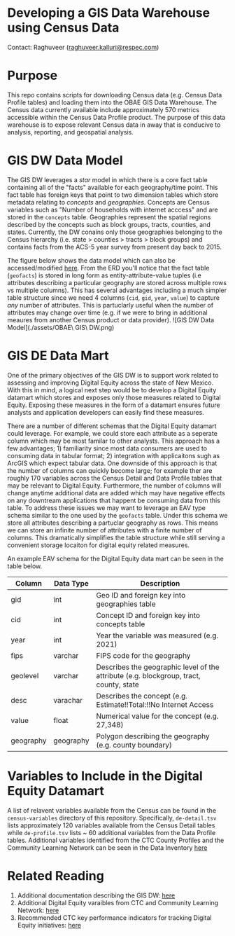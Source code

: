 # Developing a GIS Data Warehouse using Census Data
Contact: Raghuveer (raghuveer.kalluri@respec.com)

# Purpose
This repo contains scripts for downloading Census data (e.g. Census Data Profile tables) and loading them into the OBAE GIS Data Warehouse. The Census data currently available include approximately 570 metrics accessible within the Census Data Profile product. The purpose of this data warehouse is to expose relevant Census data in away that is conducive to analysis, reporting, and geospatial analysis.

# GIS DW Data Model
The GIS DW leverages a _star_ model in which there is a core fact table containing all of the "facts" available for each geography/time point. This fact table has foreign keys that point to two dimension tables which store metadata relating to _concepts_ and _geographies_. Concepts are Census variables such as "Number of households with internet acccess" and are stored in the `concepts` table. Geographies represent the spatial regions described by the concepts such as block groups, tracts, counties, and states. Currently, the DW conains only those geographies belonging to the Census hierarchy (i.e. state > counties > tracts > block groups) and contains facts from the ACS-5 year survey from present day back to 2015.

The figure below shows the data model which can also be accessed/modified [here](https://dbdiagram.io/d/OBAE-GIS-DW-65241608ffbf5169f054ae66). From the ERD you'll notice that the fact table (`geofacts`) is stored in long form as entity-attribute-value tuples (i.e attributes describing a particular geography are stored across multiple rows vs multiple columns). This has several advantages including a much simpler table structure since we need 4 columns (`cid`, `gid`, `year`, `value`) to capture _any_ number of attributes. This is partuclarly useful when the number of attributes may change over time (e.g. if we were to bring in additional meaures from another Census product or data provider).
![GIS DW Data Model](./assets/OBAE\ GIS\ DW.png)

# GIS DE Data Mart
One of the primary objectives of the GIS DW is to support work related to assessing and improving Digital Equity across the state of New Mexico. With this in mind, a logical next step would be to develop a Digital Equity datamart which stores and exposes only those measures related to Digital Equity. Exposing these measures in the form of a datamart ensures future analysts and application developers can easily find these measures.

There are a number of different schemas that the Digital Equity datamart could leverage. For example, we could store each attribute as a seperate column which may be most familar to other analysts. This approach has a few advantages; 1) familiarity since most data consumers are used to consuming data in tabular format; 2) integration with applicaitons sugh as ArcGIS which expect tabular data. One downside of this approach is that the number of columns can quickly become large; for example ther are roughly 170 variables across the Census Detail and Data Profile tables that may be relevant to Digital Equity. Furthermore, the number of columns will change anytime additional data are added which may have negative effects on any downtream applications that happent be consuming data from this table. To address these issues we may want to leverage an EAV type schema similar to the one used by the `geofacts` table. Under this schema we store all attributes describing a partuclar geography as rows. This means we can store an infinite number of attributes with a finite number of columns. This dramatically simplifies the table structure while still serving a convenient storage locaiton for digital equity related measures.

An example EAV schema for the Digital Equity data mart can be seen in the table below.

| Column        | Data Type | Description                                                                            |
| ---           | ---       | ---                                                                                    |
| gid           | int       | Geo ID and foreign key into geographies table                                          |
| cid           | int       | Concept ID and foreign key into concepts table                                         |
| year          | int       | Year the variable was measured (e.g. 2021)                                             |
| fips          | varchar   | FIPS code for the geography                                                            |
| geolevel      | varchar   | Describes the geographic level of the attribute (e.g. blockgroup, tract, county, state |
| desc          | varachar  | Describes the concept (e.g. Estimate!!Total:!!No Internet Access                       |
| value         | float     | Numerical value for the concept (e.g. 27,348)                                          |
| geography     | geography | Polygon describing the geography (e.g. county boundary)                                |

# Variables to Include in the Digital Equity Datamart

A list of relavent variables available from the Census can be found in the `census-variables` directory of this repository. Specifically, `de-detail.tsv` lists approximately 120 variables available from the Census Detail tables while `de-profile.tsv` lists ~ 60 additional variables from the Data Profile tables. Additional variables identified from the CTC County Profiles and the Community Learning Network can be seen in the Data Inventory [here](https://nmgov.sharepoint.com/sites/DoIT-NMOBAEGIS/_layouts/15/Doc.aspx?sourcedoc={dd2ed41d-4215-421b-9b96-fd3163077ae2}&action=edit&wd=target%28Apps%20-%20Design.one%7C48c8e629-b4a1-4a56-9fe7-2970735903ce%2F%2A%2A~~APP%20County%20Profiles~~%7C2299a225-55a7-4c67-b32f-01f24dba5646%2F%29&wdorigin=NavigationUrl)

# Related Reading
1. Additional documentation describing the GIS DW: [here](https://nmgov.sharepoint.com/sites/DoIT-NMOBAEGIS/_layouts/15/Doc.aspx?sourcedoc={dd2ed41d-4215-421b-9b96-fd3163077ae2}&action=edit&wd=target%28Data-Analysis.one%7Ce8f2a4f9-00e4-4f8a-977d-12e1f2f9e90a%2FData%20Model%20Concept%20%20Outline%7Cd1c84b93-90c6-4356-933d-1e74b317a209%2F%29&wdorigin=NavigationUrl) 
2. Additional Digital Equity varaibles from CTC and Community Learning Network: [here](https://nmgov.sharepoint.com/sites/DoIT-NMOBAEGIS/_layouts/15/Doc.aspx?sourcedoc={dd2ed41d-4215-421b-9b96-fd3163077ae2}&action=edit&wd=target%28Apps%20-%20Design.one%7C48c8e629-b4a1-4a56-9fe7-2970735903ce%2F%2A%2A~~APP%20County%20Profiles~~%7C2299a225-55a7-4c67-b32f-01f24dba5646%2F%29&wdorigin=NavigationUrl)
3. Recommended CTC key performance indicators for tracking Digital Equity initiatives: [here](https://nmgov.sharepoint.com/sites/DoIT-NMOBAEGIS/_layouts/15/Doc.aspx?sourcedoc={dd2ed41d-4215-421b-9b96-fd3163077ae2}&action=edit&wd=target%28Data-Analysis.one%7Ce8f2a4f9-00e4-4f8a-977d-12e1f2f9e90a%2F%2A%2A~~%20DATA%20%20Digital%20Equity%20~~%7C31e78a93-7f6d-4a40-a393-9a26f40abf4c%2F%29&wdorigin=NavigationUrl)
